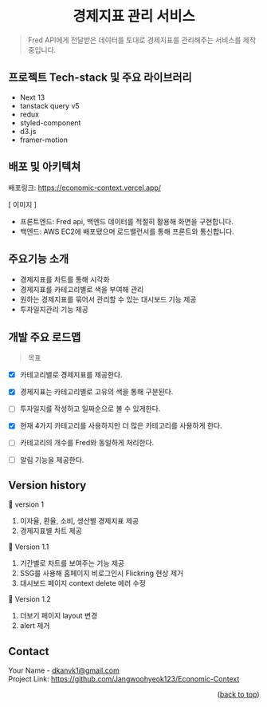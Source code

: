 <h1 align='center'>경제지표 관리 서비스</h1>

> Fred API에게 전달받은 데이터를 토대로 경제지표를 관리해주는 서비스를 제작중입니다.

## 프로젝트 Tech-stack 및 주요 라이브러리 

- Next 13
- tanstack query v5
- redux
- styled-component
- d3.js
- framer-motion


## 배포 및 아키텍쳐
배포링크: https://economic-context.vercel.app/

 [ 이미지 ]

- 프론트엔드: Fred api, 백엔드 데이터를 적절히 활용해 화면을 구현합니다. 
- 백엔드: AWS EC2에 배포됐으며 로드밸런서를 통해 프론트와 통신합니다.


## 주요기능 소개 

- 경제지표를 차트를 통해 시각화
- 경제지표를 카테고리별로 색을 부여해 관리
- 원하는 경제지표를 묶어서 관리할 수 있는 대시보드 기능 제공
- 투자일지관리 기능 제공


## 개발 주요 로드맵

> 목표
- [x] 카테고리별로 경제지표를 제공한다.
- [x] 경제지표는 카테고리별로 고유의 색을 통해 구분된다.
- [ ] 투자일지를 작성하고 일짜순으로 볼 수 있게한다.
- [x] 현재 4가지 카테고리를 사용하지만 더 많은 카테고리를 사용하게 한다. 
- [ ] 카테고리의 개수를 Fred와 동일하게 처리한다.
- [ ] 알림 기능을 제공한다.


## Version history

🦫 version 1
1. 이자율, 환율, 소비, 생산별 경제지표 제공
2. 경제지표별 차트 제공

🦫 Version 1.1
1. 기간별로 차트를 보여주는 기능 제공
2. SSG를 사용해 홈페이지 비로그인시 Flickring 현상 제거
3. 대시보드 페이지 context delete 에러 수정

🦫 Version 1.2 
1. 더보기 페이지 layout 변경
2. alert 제거 




<!-- CONTACT -->
## Contact

Your Name - dkanvk1@gmail.com</br>
Project Link: https://github.com/Jangwoohyeok123/Economic-Context

<p align="right">(<a href="#readme-top">back to top</a>)</p>

